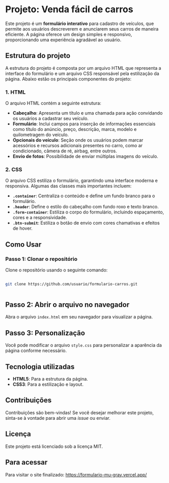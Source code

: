 # Projeto: Venda fácil de carros
Este projeto é um **formulário interativo** para cadastro de veículos, que permite aos usuários descreverem e anunciarem seus carros de maneira eficiente. A página oferece um design simples e responsivo, proporcionando uma experiência agradável ao usuário.
 
## Estrutura do projeto
 
A estrutura do projeto é composta por um arquivo HTML que representa a interface do formulário e um arquivo CSS responsável pela estilização da página. Abaixo estão os principais componentes do projeto:
 
### 1. HTML
 
O arquivo HTML contém a seguinte estrutura:
- **Cabeçalho**: Apresenta um título e uma chamada para ação convidando os usuários a cadastrar seu veículo.
- **Formulário**: Inclui campos para inserção de informações essenciais como título do anúncio, preço, descrição, marca, modelo e quilometragem do veículo.
- **Opcionais do veículo**: Seção onde os usuários podem marcar acessórios e recursos adicionais presentes no carro, como ar condicionado, câmera de ré, airbag, entre outros.
- **Envio de fotos**: Possibilidade de enviar múltiplas imagens do veículo.
 
### 2. CSS
 
O arquivo CSS estiliza o formulário, garantindo uma interface moderna e responsiva. Algumas das classes mais importantes incluem:
 
- **`.container`**: Centraliza o conteúdo e define um fundo branco para o formulário.
- **`.header`**: Define o estilo do cabeçalho com fundo roxo e texto branco.
- **`.form-container`**: Estiliza o corpo do formulário, incluindo espaçamento, cores e a responsividade.
- **`.btn-submit`**: Estiliza o botão de envio com cores chamativas e efeitos de hover.
 
## Como Usar
 
### Passo 1: Clonar o repositório
 
Clone o repositório usando o seguinte comando:
 
```bash
 
git clone https://github.com/usuario/formulario-carros.git
 
```
## Passo 2: Abrir o arquivo no navegador
Abra o arquivo `index.html` em seu navegador para visualizar a página.
 
## Passo 3: Personalização
Você pode modificar o arquivo `style.css` para personalizar a aparência da página conforme necessário.
 
## Tecnologia utilizadas
- **HTML5**: Para a estrutura da página.
- **CSS3**: Para a estilização e layout.
 
## Contribuições
Contribuições são bem-vindas! Se você desejar melhorar este projeto, sinta-se à vontade para abrir uma *issue* ou enviar.
 
## Licença
Este projeto está licenciado sob a licença MIT.
 
## Para acessar
Para visitar o site finalizado: https://formulario-mu-gray.vercel.app/
